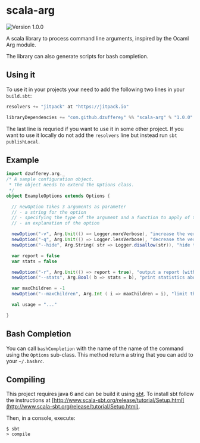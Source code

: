 # scala-arg

![Version 1.0.0](https://img.shields.io/badge/version-1.0.0-green.svg)

A scala library to process command line arguments, inspired by the Ocaml Arg module.

The library can also generate scripts for bash completion.

## Using it

To use it in your projects your need to add the following two lines in your `build.sbt`:
```scala
resolvers += "jitpack" at "https://jitpack.io"

libraryDependencies += "com.github.dzufferey" %% "scala-arg" % "1.0.0"
```

The last line is requried if you want to use it in some other project.
If you want to use it locally do not add the `resolvers` line but instead run `sbt publishLocal`.

## Example

```scala
import dzufferey.arg._
/* A sample configuration object.
 * The object needs to extend the Options class.
 */
object ExampleOptions extends Options {

  // newOption takes 3 arguments as parameter
  // - a string for the option
  // - specifying the type of the argument and a function to apply of the option occurs
  // - an explanation of the option

  newOption("-v", Arg.Unit(() => Logger.moreVerbose), "increase the verbosity level.")
  newOption("-q", Arg.Unit(() => Logger.lessVerbose), "decrease the verbosity level.")
  newOption("--hide", Arg.String( str => Logger.disallow(str)), "hide the output with given prefix.")

  var report = false
  var stats = false

  newOption("-r", Arg.Unit(() => report = true), "output a report (with a default name).")
  newOption("--stats", Arg.Bool( b => stats = b), "print statistics about the execution.")

  var maxChildren = -1
  newOption("--maxChildren", Arg.Int ( i => maxChildren = i), "limit the number of children that can be spawned at the same time (default: no limit).")

  val usage = "..."

}
```

## Bash Completion

You can call `bashCompletion` with the name of the name of the command using the `Options` sub-class.
This method return a string that you can add to your `~/.bashrc`.

## Compiling

This project requires java 6 and can be build it using [sbt](http://www.scala-sbt.org/).
To install sbt follow the instructions at [http://www.scala-sbt.org/release/tutorial/Setup.html](http://www.scala-sbt.org/release/tutorial/Setup.html).

Then, in a console, execute:
```
$ sbt
> compile
```

